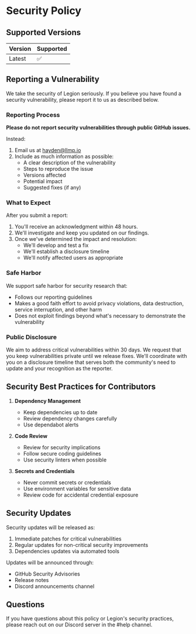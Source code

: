 # Security Policy

## Supported Versions

| Version | Supported          |
| ------- | ------------------ |
| Latest  | :white_check_mark: |

## Reporting a Vulnerability

We take the security of Legion seriously. If you believe you have found a security vulnerability, please report it to us as described below.

### Reporting Process

**Please do not report security vulnerabilities through public GitHub issues.**

Instead:

1. Email us at [hayden@llmp.io](mailto:hayden@llmp.io)
2. Include as much information as possible:
   - A clear description of the vulnerability
   - Steps to reproduce the issue
   - Versions affected
   - Potential impact
   - Suggested fixes (if any)

### What to Expect

After you submit a report:

1. You'll receive an acknowledgment within 48 hours.
2. We'll investigate and keep you updated on our findings.
3. Once we've determined the impact and resolution:
   - We'll develop and test a fix
   - We'll establish a disclosure timeline
   - We'll notify affected users as appropriate

### Safe Harbor

We support safe harbor for security research that:
- Follows our reporting guidelines
- Makes a good faith effort to avoid privacy violations, data destruction, service interruption, and other harm
- Does not exploit findings beyond what's necessary to demonstrate the vulnerability

### Public Disclosure

We aim to address critical vulnerabilities within 30 days. We request that you keep vulnerabilities private until we release fixes. We'll coordinate with you on a disclosure timeline that serves both the community's need to update and your recognition as the reporter.

## Security Best Practices for Contributors

1. **Dependency Management**
   - Keep dependencies up to date
   - Review dependency changes carefully
   - Use dependabot alerts

2. **Code Review**
   - Review for security implications
   - Follow secure coding guidelines
   - Use security linters when possible

3. **Secrets and Credentials**
   - Never commit secrets or credentials
   - Use environment variables for sensitive data
   - Review code for accidental credential exposure

## Security Updates

Security updates will be released as:
1. Immediate patches for critical vulnerabilities
2. Regular updates for non-critical security improvements
3. Dependencies updates via automated tools

Updates will be announced through:
- GitHub Security Advisories
- Release notes
- Discord announcements channel

## Questions

If you have questions about this policy or Legion's security practices, please reach out on our Discord server in the #help channel.
